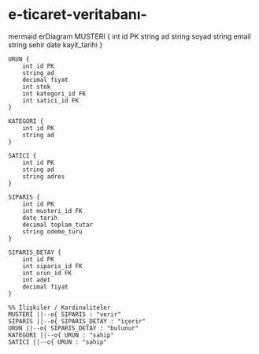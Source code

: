 # e-ticaret-veritabanı-

mermaid
erDiagram
    MUSTERI {
        int id PK
        string ad
        string soyad
        string email
        string sehir
        date kayit_tarihi
    }

    URUN {
        int id PK
        string ad
        decimal fiyat
        int stok
        int kategori_id FK
        int satici_id FK
    }

    KATEGORI {
        int id PK
        string ad
    }

    SATICI {
        int id PK
        string ad
        string adres
    }

    SIPARIS {
        int id PK
        int musteri_id FK
        date tarih
        decimal toplam_tutar
        string odeme_turu
    }

    SIPARIS_DETAY {
        int id PK
        int siparis_id FK
        int urun_id FK
        int adet
        decimal fiyat
    }

    %% İlişkiler / Kardinaliteler
    MUSTERI ||--o{ SIPARIS : "verir"
    SIPARIS ||--o{ SIPARIS_DETAY : "içerir"
    URUN ||--o{ SIPARIS_DETAY : "bulunur"
    KATEGORI ||--o{ URUN : "sahip"
    SATICI ||--o{ URUN : "sahip"
